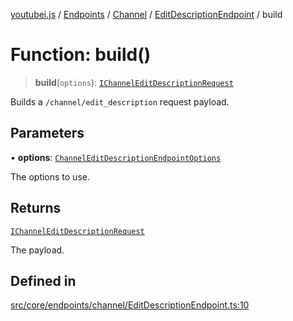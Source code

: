 [youtubei.js](../../../../../../../README.md) / [Endpoints](../../../../../README.md) / [Channel](../../../README.md) / [EditDescriptionEndpoint](../README.md) / build

# Function: build()

> **build**(`options`): [`IChannelEditDescriptionRequest`](../../../../../../Types/interfaces/IChannelEditDescriptionRequest.md)

Builds a `/channel/edit_description` request payload.

## Parameters

• **options**: [`ChannelEditDescriptionEndpointOptions`](../../../../../../Types/type-aliases/ChannelEditDescriptionEndpointOptions.md)

The options to use.

## Returns

[`IChannelEditDescriptionRequest`](../../../../../../Types/interfaces/IChannelEditDescriptionRequest.md)

The payload.

## Defined in

[src/core/endpoints/channel/EditDescriptionEndpoint.ts:10](https://github.com/LuanRT/YouTube.js/blob/305a398158a6cac82e6ef288fed4bf1661c89d52/src/core/endpoints/channel/EditDescriptionEndpoint.ts#L10)
